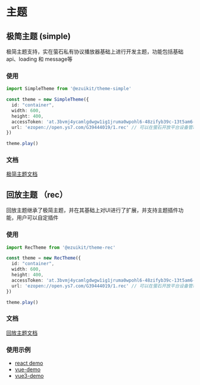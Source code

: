 # 主题

## 极简主题 (simple)

极简主题支持，实在萤石私有协议播放器基础上进行开发主题，功能包括基础api、loading 和 message等

### 使用

```ts
import SimpleTheme from '@ezuikit/theme-simple'

const theme = new SimpleTheme({
  id: "container",
  width: 600,
  height: 400,
  accessToken: 'at.3bvmj4ycamlgdwgw1ig1jruma0wpohl6-48zifyb39c-13t5am6-yukyi86mz',
  url: 'ezopen://open.ys7.com/G39444019/1.rec' // 可以在萤石开放平台设备管理中获取
})

theme.play()
```

### 文档

[极简主题文档](./packages/simple/docs)


## 回放主题 （rec）

回放主题继承了极简主题，并在其基础上对UI进行了扩展，并支持主题插件功能，用户可以自定插件

### 使用

```ts
import RecTheme from '@ezuikit/theme-rec'

const theme = new RecTheme({
  id: "container",
  width: 600,
  height: 400,
  accessToken: 'at.3bvmj4ycamlgdwgw1ig1jruma0wpohl6-48zifyb39c-13t5am6-yukyi86mz',
  url: 'ezopen://open.ys7.com/G39444019/1.rec' // 可以在萤石开放平台设备管理中获取
})

theme.play()
```

### 文档

[回放主题文档](./packages/rec/docs)

### 使用示例

- [react demo](./examples/react-demo/)
- [vue-demo](./examples/vue-demo/)
- [vue3-demo](./examples/vue3-demo/)
